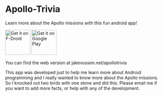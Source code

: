 # Apollo-Trivia

Learn more about the Apollo missions with this fun android app!

[<img src="https://f-droid.org/badge/get-it-on.png"
      alt="Get it on F-Droid"
      height="80">](https://f-droid.org/packages/net.jakevossen.apollotrivia/)
[<img src="https://play.google.com/intl/en_us/badges/images/generic/en-play-badge.png"
      alt="Get it on Google Play"
      height="80">](https://play.google.com/store/apps/details?id=net.jakevossen.apollotrivia)

You can find the web version at jakevossen.net/apollotrivia

This app was developed just to help me learn more about Android programming and I really wanted to know more about the Apollo missions. So I knocked out two birds with one stone and did this. Please email me if you want to add more facts, or help with any of the development.
